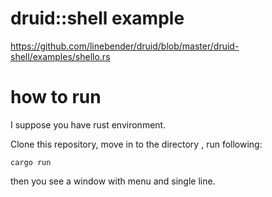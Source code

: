 # druid::shell example 

https://github.com/linebender/druid/blob/master/druid-shell/examples/shello.rs

# how to run

I suppose you have rust environment.

Clone this repository, move in to the directory , run following:
```
cargo run
```

then you see a window with menu and single line.